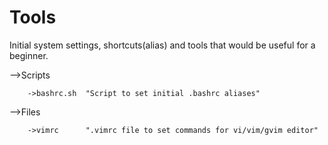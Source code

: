 Tools
=====

Initial system settings, shortcuts(alias) and tools that would be useful for a beginner.

-->Scripts

		->bashrc.sh  "Script to set initial .bashrc aliases"
-->Files

		->vimrc	     ".vimrc file to set commands for vi/vim/gvim editor"
